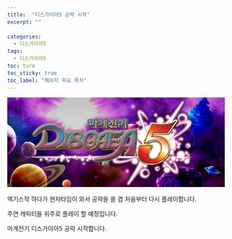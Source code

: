 ```yaml
---
title:  "디스가이아5 공략 시작"
excerpt: ""

categories:
  - 디스가이아5
tags:
  - 디스가이아5
toc: ture
toc_sticky: true
toc_label: "페이지 주요 목차"
---
```


![title](/assets/images/disgaea5/title.png)

엑기스작 하다가 현자타임이 와서 공략을 쓸 겸 처음부터 다시 플레이합니다.

주연 캐릭터들 위주로 플레이 할 예정입니다.

마계전기 디스가이아5 공략 시작합니다.  

